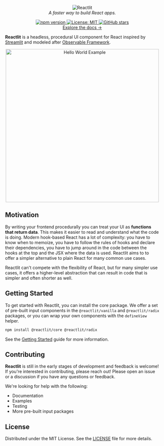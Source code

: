 <div align="center">
  <p align="center">
    <div><img alt="Reactlit" src="https://raw.githubusercontent.com/mshafir/reactlit/refs/heads/main/ReactlitwText.png" /></div>
    <em>A faster way to build React apps.</em>
  </p>
  <p align="center">
  <a href="https://www.npmjs.com/package/@reactlit/core">
    <img src="https://img.shields.io/npm/v/%40reactlit%2Fcore?logo=npm" alt="npm version">
  </a>
  <a href="https://github.com/mshafir/reactlit/blob/main/LICENSE">
    <img src="https://img.shields.io/badge/License-MIT-blue.svg" alt="License: MIT">
  </a>
  <a href="https://github.com/mshafir/reactlit/stargazers">
    <img src="https://img.shields.io/github/stars/mshafir/reactlit.svg" alt="GitHub stars">
  </a>
  <br/>
  <a href="https://reactlit.dev">Explore the docs →</a>
</p>
</div>

<strong>Reactlit</strong> is a headless, procedural UI component for React inspired by [Streamlit](https://streamlit.io/) and modeled after [Observable Framework](https://observablehq.com/platform/framework).

<p align="center">
<img src="https://raw.githubusercontent.com/mshafir/reactlit/refs/heads/main/hello-world-example.png" alt="Hello World Example" width="500">
</p>

## Motivation

By writing your frontend procedurally you can treat your UI as <strong>functions that return data</strong>.
This makes it easier to read and understand what the code is doing. Modern hook-based
React has a lot of complexity: you have to know when to memoize, you have
to follow the rules of hooks and declare their dependencies, you have to jump around in the code between the hooks at the top and the JSX where the data is used. Reactlit aims to to offer a simpler alternative to plain React for many common use cases.

Reactlit can't compete with the flexibility of React, but for many simpler use cases, it offers a higher-level abstraction that can result in code that is simpler and often shorter as well.

## Getting Started

To get started with Reactlit, you can install the core package. We offer a set of pre-built input components in the `@reactlit/vanilla` and `@reactlit/radix` packages, or you can wrap your own components with the `defineView` helper.

```bash
npm install @reactlit/core @reactlit/radix
```

See the [Getting Started](https://reactlit.dev/docs/guides/getting-started) guide for more information.

## Contributing

<strong>Reactlit</strong> is still in the early stages of development and feedback is welcome! If you're interested in contributing, please reach out! Please open an issue or a discussion if you have any questions or feedback.

We're looking for help with the following:

- Documentation
- Examples
- Testing
- More pre-built input packages

## License

Distributed under the MIT License. See the [LICENSE](LICENSE) file for more details.
